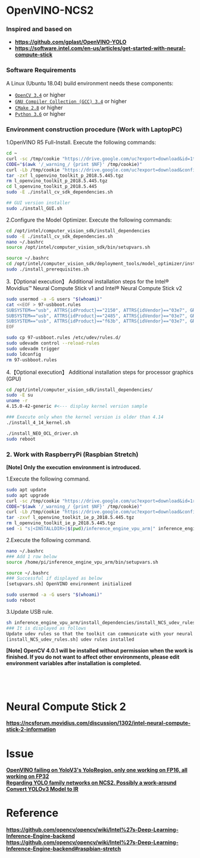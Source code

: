 # OpenVINO-NCS2
 
### Inspired and based on
* **https://github.com/gplast/OpenVINO-YOLO**
* **https://software.intel.com/en-us/articles/get-started-with-neural-compute-stick**

### Software Requirements
A Linux (Ubuntu 18.04) build environment needs these components:
* [`OpenCV 3.4`](https://docs.opencv.org/3.4.2/d7/d9f/tutorial_linux_install.html) or higher
* [`GNU Compiler Collection (GCC) 3.4`](https://linuxconfig.org/how-to-install-gcc-the-c-compiler-on-ubuntu-18-04-bionic-beaver-linux) or higher
* [`CMake 2.8`](https://cmake.org/install/) or higher
* [`Python 3.6`](https://www.python.org/downloads/) or higher

### Environment construction procedure (Work with LaptopPC)
1.OpenVINO R5 Full-Install. Execute the following commands:
```bash
cd ~
curl -sc /tmp/cookie "https://drive.google.com/uc?export=download&id=1tlDW_kDOchWbkZbfy5WfbsW-b_GpXgr7" > /dev/null
CODE="$(awk '/_warning_/ {print $NF}' /tmp/cookie)"
curl -Lb /tmp/cookie "https://drive.google.com/uc?export=download&confirm=${CODE}&id=1tlDW_kDOchWbkZbfy5WfbsW-b_GpXgr7" -o l_openvino_toolkit_p_2018.5.445.tgz
tar -zxf l_openvino_toolkit_p_2018.5.445.tgz
rm l_openvino_toolkit_p_2018.5.445.tgz
cd l_openvino_toolkit_p_2018.5.445
sudo -E ./install_cv_sdk_dependencies.sh

## GUI version installer
sudo ./install_GUI.sh

```
2.Configure the Model Optimizer. Execute the following commands:
```bash
cd /opt/intel/computer_vision_sdk/install_dependencies
sudo -E ./install_cv_sdk_dependencies.sh
nano ~/.bashrc
source /opt/intel/computer_vision_sdk/bin/setupvars.sh

source ~/.bashrc
cd /opt/intel/computer_vision_sdk/deployment_tools/model_optimizer/install_prerequisites
sudo ./install_prerequisites.sh
```
3.【Optional execution】 Additional installation steps for the Intel® Movidius™ Neural Compute Stick v1 and Intel® Neural Compute Stick v2
```bash
sudo usermod -a -G users "$(whoami)"
cat <<EOF > 97-usbboot.rules
SUBSYSTEM=="usb", ATTRS{idProduct}=="2150", ATTRS{idVendor}=="03e7", GROUP="users", MODE="0666", ENV{ID_MM_DEVICE_IGNORE}="1"
SUBSYSTEM=="usb", ATTRS{idProduct}=="2485", ATTRS{idVendor}=="03e7", GROUP="users", MODE="0666", ENV{ID_MM_DEVICE_IGNORE}="1"
SUBSYSTEM=="usb", ATTRS{idProduct}=="f63b", ATTRS{idVendor}=="03e7", GROUP="users", MODE="0666", ENV{ID_MM_DEVICE_IGNORE}="1"
EOF

sudo cp 97-usbboot.rules /etc/udev/rules.d/
sudo udevadm control --reload-rules
sudo udevadm trigger
sudo ldconfig
rm 97-usbboot.rules
```
4.【Optional execution】 Additional installation steps for processor graphics (GPU)
```bash
cd /opt/intel/computer_vision_sdk/install_dependencies/
sudo -E su
uname -r
4.15.0-42-generic #<--- display kernel version sample

### Execute only when the kernel version is older than 4.14
./install_4_14_kernel.sh

./install_NEO_OCL_driver.sh
sudo reboot
```

### 2. Work with RaspberryPi (Raspbian Stretch)
**[Note] Only the execution environment is introduced.**  
  
1.Execute the following command.
```bash
sudo apt update
sudo apt upgrade
curl -sc /tmp/cookie "https://drive.google.com/uc?export=download&id=1rBl_3kU4gsx-x2NG2I5uIhvA3fPqm8uE" > /dev/null
CODE="$(awk '/_warning_/ {print $NF}' /tmp/cookie)"
curl -Lb /tmp/cookie "https://drive.google.com/uc?export=download&confirm=${CODE}&id=1rBl_3kU4gsx-x2NG2I5uIhvA3fPqm8uE" -o l_openvino_toolkit_ie_p_2018.5.445.tgz
tar -zxvf l_openvino_toolkit_ie_p_2018.5.445.tgz
rm l_openvino_toolkit_ie_p_2018.5.445.tgz
sed -i "s|<INSTALLDIR>|$(pwd)/inference_engine_vpu_arm|" inference_engine_vpu_arm/bin/setupvars.sh
```
2.Execute the following command.
```bash
nano ~/.bashrc
### Add 1 row below
source /home/pi/inference_engine_vpu_arm/bin/setupvars.sh

source ~/.bashrc
### Successful if displayed as below
[setupvars.sh] OpenVINO environment initialized

sudo usermod -a -G users "$(whoami)"
sudo reboot
```
3.Update USB rule.
```bash
sh inference_engine_vpu_arm/install_dependencies/install_NCS_udev_rules.sh
### It is displayed as follows
Update udev rules so that the toolkit can communicate with your neural compute stick
[install_NCS_udev_rules.sh] udev rules installed
```
**[Note] OpenCV 4.0.1 will be installed without permission when the work is finished.
If you do not want to affect other environments, please edit environment variables after installation is completed.**
<br>
<br>
<br>
<br>

# Neural Compute Stick 2
**https://ncsforum.movidius.com/discussion/1302/intel-neural-compute-stick-2-information**

# Issue
**[OpenVINO failing on YoloV3's YoloRegion, only one working on FP16, all working on FP32](https://software.intel.com/en-us/forums/computer-vision/topic/804019)**  
**[Regarding YOLO family networks on NCS2. Possibly a work-around](https://software.intel.com/en-us/forums/computer-vision/topic/805425)**  
**[Convert YOLOv3 Model to IR](https://software.intel.com/en-us/forums/computer-vision/topic/805370)**  

# Reference
**https://github.com/opencv/opencv/wiki/Intel%27s-Deep-Learning-Inference-Engine-backend**
**https://github.com/opencv/opencv/wiki/Intel%27s-Deep-Learning-Inference-Engine-backend#raspbian-stretch**
